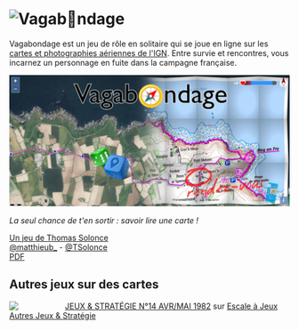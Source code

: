 # <img src="https://viglino.github.io/vagabondage/img/dices.png" align="left"/> Vagab🧭ndage

Vagabondage est un jeu de rôle en solitaire qui se joue en ligne sur les [cartes et photographies aériennes de l'IGN](Data).
Entre survie et rencontres, vous incarnez un personnage en fuite dans la campagne française.

![](https://github.com/Viglino/vagabondage/raw/main/assets/img/banner.jpg)

*La seul chance de t'en sortir : savoir lire une carte !*

[Un jeu de Thomas Solonce](https://solonce.itch.io/vagabondage)    
[<i class="fa fa-twitter"></i> @matthieub_](https://twitter.com/matthieub_/status/1503490106983915520) - [@TSolonce](https://twitter.com/TSolonce)    
[<i class="fa fa-google"></i> PDF](https://drive.google.com/file/d/1q_zbQSIQdtNhsl_mn7X61ZDLFONUcgcg/view)    

## Autres jeux sur des cartes

<img src="http://fr.1001mags.com/images/Couv/J/JeuxStrategie/23442-JeuxStrategie-14-Couverture-3.jpg" align="left" width=100>

[JEUX & STRATÉGIE N°14 AVR/MAI 1982](https://regle.escaleajeux.fr/js_14_rg.pdf#page=23) sur [Escale à Jeux](https://escaleajeux.fr/)  
[Autres Jeux & Stratégie](http://jeuxstrategie.free.fr/Cartes_routieres_presentation.php)  
